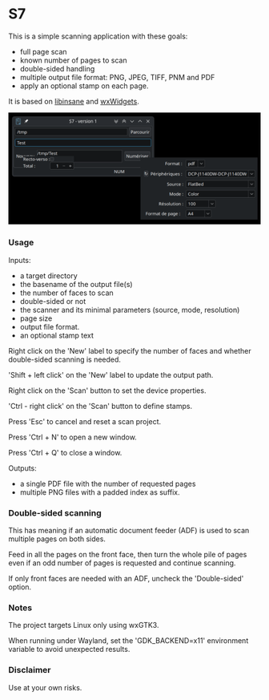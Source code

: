 # S7

This is a simple scanning application with these goals:

 - full page scan
 - known number of pages to scan
 - double-sided handling
 - multiple output file format: PNG, JPEG, TIFF, PNM and PDF
 - apply an optional stamp on each page.

It is based on [libinsane](https://gitlab.gnome.org/World/OpenPaperwork/libinsane) and [wxWidgets](https://wxwidgets.org).

![S7_01](S7_01.png)

### Usage

Inputs:

 - a target directory
 - the basename of the output file(s)
 - the number of faces to scan
 - double-sided or not
 - the scanner and its minimal parameters (source, mode, resolution)
 - page size
 - output file format.
 - an optional stamp text

Right click on the 'New' label to specify the number of faces and whether double-sided scanning is needed.

'Shift + left click' on the 'New' label to update the output path.

Right click on the 'Scan' button to set the device properties.

'Ctrl - right click' on the 'Scan' button to define stamps.

Press 'Esc' to cancel and reset a scan project.

Press 'Ctrl + N' to open a new window.

Press 'Ctrl + Q' to close a window.

Outputs:

 - a single PDF file with the number of requested pages
 - multiple PNG files with a padded index as suffix.

### Double-sided scanning

This has meaning if an automatic document feeder (ADF) is used to scan multiple pages on both sides.

Feed in all the pages on the front face, then turn the whole pile of pages even if an odd number of pages is requested and continue scanning.

If only front faces are needed with an ADF, uncheck the 'Double-sided' option.

### Notes

The project targets Linux only using wxGTK3.

When running under Wayland, set the 'GDK_BACKEND=x11' environment variable to avoid unexpected results.

### Disclaimer

Use at your own risks.


